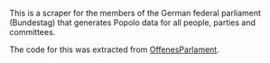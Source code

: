 This is a scraper for the members of the German federal parliament (Bundestag) that generates Popolo data for all people, parties and committees.

The code for this was extracted from [OffenesParlament](http://offenesparlament.de).
